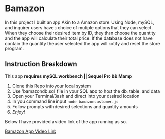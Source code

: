 # Bamazon
In this project I built an app Akin to a Amazon store. Using Node, mySQL, and inquirer users have a choice of mutiple options that they can select. When they choose their desired item by ID, they then choose the quantity and the app will calculate their total price. If the database does not have contain the quantity the user selected the app will notify and reset the store program.

## Instruction Breakdown
This app **requires mySQL workbench || Sequel Pro && Mamp**

1. Clone this Repo into your local system
2. Use 'bamazondb.sql' file in your SQL app to host the db, table, and data
3. Open your Terminal/Bash and direct into your desired location
4. In you command line input `node bamazoncustomer.js`
5. Follow prompts with desired selections and quantity amounts
6. _Enjoy!_

Below I have provided a video link of the app running as so.

[Bamazon App Video Link](https://drive.google.com/file/d/1vEovHwhkIbxyM1SiHQWStZBrUpG2zj3_/view)
